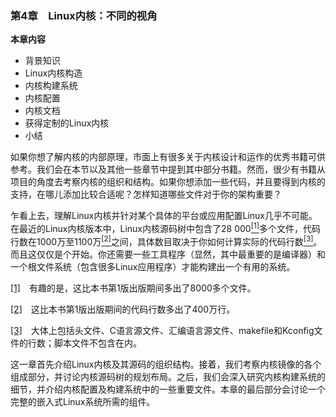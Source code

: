 ### 第4章　Linux内核：不同的视角

**本章内容**

+ 背景知识
+ Linux内核构造
+ 内核构建系统
+ 内核配置
+ 内核文档
+ 获得定制的Linux内核
+ 小结

如果你想了解内核的内部原理，市面上有很多关于内核设计和运作的优秀书籍可供参考。我们会在本节以及其他一些章节中提到其中部分书籍。然而，很少有书籍从项目的角度去考察内核的组织和结构。如果你想添加一些代码，并且要得到内核的支持，在哪儿添加比较合适呢？怎样知道哪些文件对于你的架构重要？

乍看上去，理解Linux内核并针对某个具体的平台或应用配置Linux几乎不可能。在最近的Linux内核版本中，Linux内核源码树中包含了28 000<a class="my_markdown" href="['#anchor041']"><sup class="my_markdown">[1]</sup></a>多个文件，代码行数在1000万至1100万<a href="#anchor042" id="ac042"><sup>[2]</sup></a>之间，具体数目取决于你如何计算实际的代码行数<a href="#anchor043" id="ac043"><sup>[3]</sup></a>。而且这仅仅是个开始。你还需要一些工具程序（显然，其中最重要的是编译器）和一个根文件系统（包含很多Linux应用程序）才能构建出一个有用的系统。

<a class="my_markdown" href="['#ac041']">[1]</a>　有趣的是，这比本书第1版出版期间多出了8000多个文件。

<a class="my_markdown" href="['#ac042']">[2]</a>　这比本书第1版出版期间的代码行数多出了400万行。

<a class="my_markdown" href="['#ac043']">[3]</a>　大体上包括头文件、C语言源文件、汇编语言源文件、makefile和Kconfig文件的行数；脚本文件不包含在内。

这一章首先介绍Linux内核及其源码的组织结构。接着，我们考察内核镜像的各个组成部分，并讨论内核源码树的规划布局。之后，我们会深入研究内核构建系统的细节，并介绍内核配置及构建系统中的一些重要文件。本章的最后部分会讨论一个完整的嵌入式Linux系统所需的组件。

